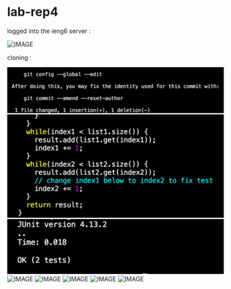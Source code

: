 # lab-rep4

logged into the ieng6 server :

![IMAGE]()


cloning :

![IMAGE](0B13B559-81C7-423A-9438-F0E714FE9E5B_4_5005_c.jpeg)
![IMAGE](92A8B39B-9FA8-41F0-A522-2624DABB9B09.jpeg)
![IMAGE](BBBA0DDD-0221-4C81-9E73-0167262D5D06_4_5005_c.jpeg)
![IMAGE]()
![IMAGE]()
![IMAGE]()
![IMAGE]()
![IMAGE]()
